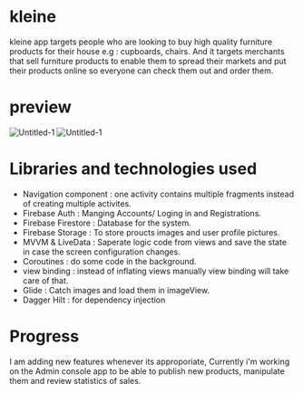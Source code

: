 # kleine
kleine app targets people who are looking to buy high quality furniture products for their house e.g : cupboards, chairs. And it targets merchants that sell furniture products to enable them to spread their markets and put their products online so everyone can check them out and order them.

# preview
![Untitled-1](https://github.com/Mohamed11Rshad/Data/blob/main/kleine/1.png)
![Untitled-1](https://github.com/Mohamed11Rshad/Data/blob/main/kleine/2.png)


# Libraries and technologies used
- Navigation component : one activity contains multiple fragments instead of creating multiple activites.
- Firebase Auth : Manging Accounts/ Loging in and Registrations.
- Firebase Firestore : Database for the system.
- Firebase Storage : To store proucts images and user profile pictures.
- MVVM & LiveData : Saperate logic code from views and save the state in case the screen configuration changes.
- Coroutines : do some code in the background.
- view binding : instead of inflating views manually view binding will take care of that.
- Glide : Catch images and load them in imageView.
- Dagger Hilt : for dependency injection

# Progress
I am adding new features whenever its approporiate, Currently i'm working on the Admin console app to be able to publish new products, manipulate them and review statistics of sales.
